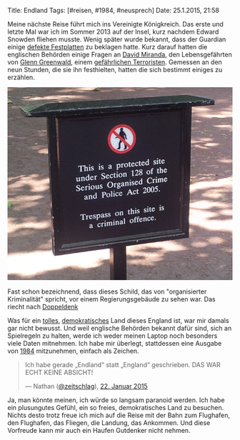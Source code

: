 Title: Endland
Tags: [#reisen, #1984, #neusprech]
Date: 25.1.2015, 21:58

Meine nächste Reise führt mich ins Vereinigte Königkreich. Das erste und letzte Mal war ich im Sommer 2013 auf der Insel, kurz nachdem Edward Snowden fliehen musste. Wenig später wurde bekannt, dass der Guardian einige [defekte Festplatten](http://www.theguardian.com/commentisfree/2013/aug/19/david-miranda-schedule7-danger-reporters?CMP=twt_gu) zu beklagen hatte. Kurz darauf hatten die englischen Behörden einige Fragen an [David Miranda](http://www.golem.de/news/nsa-affaere-geheimdienst-zwingt-guardian-zur-zerstoerung-von-festplatten-1308-101081.html), den Lebensgefährten von [Glenn Greenwald](http://de.wikipedia.org/wiki/Glenn_Greenwald), einem [gefährlichen Terroristen](http://www.zeit.de/digital/datenschutz/2015-01/gchq-geheimdienst-spionage-medien-journalisten). Gemessen an den neun Stunden, die sie ihn festhielten, hatten die sich bestimmt einiges zu erzählen.

![This is a protected site under Section 128 of the Serious Organised Crime and Police Act 2005. Trespass on this site is a criminal offence](/img/IMG_11.jpg)

Fast schon bezeichnend, dass dieses Schild, das von "organisierter Kriminalität" spricht, vor einem Regierungsgebäude zu sehen war. Das riecht nach [Doppeldenk](http://de.wikipedia.org/wiki/Neusprech)

Was für ein [tolles](http://www.heise.de/security/meldung/Grossbritannien-Passwort-oder-fuenf-Jahre-Gefaengnis-182650.html), [demokratisches](http://de.wikipedia.org/wiki/Regulation_of_Investigatory_Powers_Act_2000) Land dieses England ist, war mir damals gar nicht bewusst. Und weil englische Behörden bekannt dafür sind, sich an Spielregeln zu halten, werde ich weder meinen Laptop noch besonders viele Daten mitnehmen. Ich habe mir überlegt, stattdessen eine Ausgabe von [1984](https://archive.org/details/GeorgeOrwell-1984romanDeutsch) mitzunehmen, einfach als Zeichen.

> Ich habe gerade „Endland“ statt „England“ geschrieben. DAS WAR ECHT KEINE ABSICHT!
>
> — Nathan ([@zeitschlag](https://twitter.com/zeitschlag/)), [22. Januar 2015](https://twitter.com/zeitschlag/status/558372790353793026)

Ja, man könnte meinen, ich würde so langsam paranoid werden. Ich habe ein plusungutes Gefühl, ein so freies, demokratisches Land zu besuchen. Nichts desto trotz freue ich mich auf die Reise mit der Bahn zum Flughafen, den Flughafen, das Fliegen, die Landung, das Ankommen. Und diese Vorfreude kann mir auch ein Haufen Gutdenker nicht nehmen.

